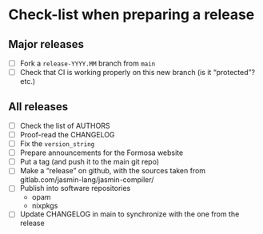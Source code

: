 # Check-list when preparing a release

## Major releases

  - [ ] Fork a `release-YYYY.MM` branch from `main`
  - [ ] Check that CI is working properly on this new branch (is it “protected”? etc.)

## All releases

  - [ ] Check the list of AUTHORS
  - [ ] Proof-read the CHANGELOG
  - [ ] Fix the `version_string`
  - [ ] Prepare announcements for the Formosa website
  - [ ] Put a tag (and push it to the main git repo)
  - [ ] Make a “release” on github, with the sources taken from gitlab.com/jasmin-lang/jasmin-compiler/
  - [ ] Publish into software repositories
      - opam
      - nixpkgs
  - [ ] Update CHANGELOG in main to synchronize with the one from the release